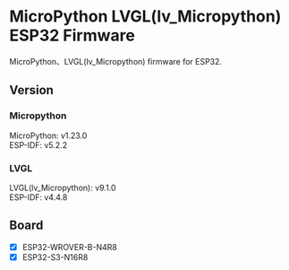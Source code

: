 # MicroPython LVGL(lv_Micropython) ESP32 Firmware
MicroPython、LVGL(lv_Micropython) firmware for ESP32.

## Version
### Micropython
MicroPython:           v1.23.0  
ESP-IDF:               v5.2.2

### LVGL
LVGL(lv_Micropython):  v9.1.0  
ESP-IDF:               v4.4.8

## Board
* [x] ESP32-WROVER-B-N4R8  
* [x] ESP32-S3-N16R8